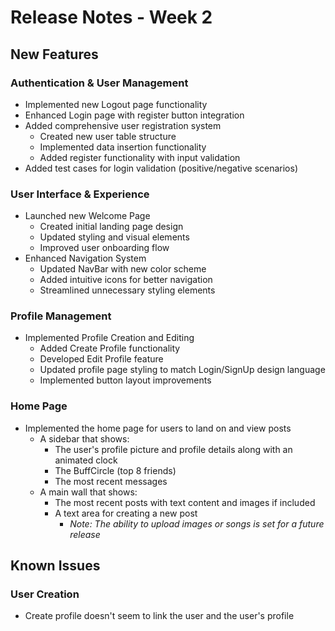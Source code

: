 # Release Notes - Week 2

## New Features

### Authentication & User Management

- Implemented new Logout page functionality
- Enhanced Login page with register button integration
- Added comprehensive user registration system
   - Created new user table structure
   - Implemented data insertion functionality
   - Added register functionality with input validation
- Added test cases for login validation (positive/negative scenarios)

### User Interface & Experience

- Launched new Welcome Page
   - Created initial landing page design
   - Updated styling and visual elements
   - Improved user onboarding flow
- Enhanced Navigation System
   - Updated NavBar with new color scheme
   - Added intuitive icons for better navigation
   - Streamlined unnecessary styling elements

### Profile Management

- Implemented Profile Creation and Editing
   - Added Create Profile functionality
   - Developed Edit Profile feature
   - Updated profile page styling to match Login/SignUp design language
   - Implemented button layout improvements

### Home Page

- Implemented the home page for users to land on and view posts
  - A sidebar that shows:
    - The user's profile picture and profile details along with an animated clock
    - The BuffCircle (top 8 friends)
    - The most recent messages
  - A main wall that shows:
    - The most recent posts with text content and images if included
    - A text area for creating a new post
      - *Note: The ability to upload images or songs is set for a future release*

## Known Issues

### User Creation

- Create profile doesn't seem to link the user and the user's profile


